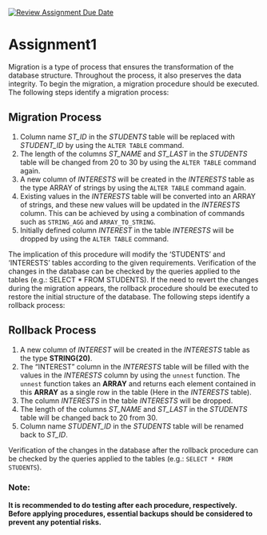 [![Review Assignment Due Date](https://classroom.github.com/assets/deadline-readme-button-24ddc0f5d75046c5622901739e7c5dd533143b0c8e959d652212380cedb1ea36.svg)](https://classroom.github.com/a/JwSLLxUh)
# Assignment1 

Migration is a type of process that ensures the transformation of the database structure. Throughout the process, it also preserves the data integrity. To begin the migration, a migration procedure should be executed. The following steps identify a migration process:

## Migration Process
1.	Column name _ST_ID_ in the _STUDENTS_ table will be replaced with _STUDENT_ID_ by using the `ALTER TABLE` command.
2.	The length of the columns _ST_NAME_ and _ST_LAST_ in the _STUDENTS_ table will be changed from 20 to 30 by using the `ALTER TABLE` command again.
3.	A new column of _INTERESTS_ will be created in the _INTERESTS_ table as the type ARRAY of strings by using the `ALTER TABLE` command again.
4.	Existing values in the _INTERESTS_ table will be converted into an ARRAY of strings, and these new values will be updated in the _INTERESTS_ column. This can be achieved by using a combination of commands such as  `STRING_AGG` and `ARRAY_TO_STRING`.
5.	Initially defined column _INTEREST_ in the table _INTERESTS_ will be dropped by using the `ALTER TABLE` command.

The implication of this procedure will modify the ‘STUDENTS’ and ‘INTERESTS’ tables according to the given requirements. Verification of the changes in the database can be checked by the queries applied to the tables (e.g.: SELECT * FROM STUDENTS). 
If the need to revert the changes during the migration appears, the rollback procedure should be executed to restore the initial structure of the database.  The following steps identify a rollback process:

## Rollback Process
1.	A new column of _INTEREST_ will be created in the _INTERESTS_ table as the type **STRING(20)**.
2.	The “INTEREST” column in the _INTERESTS_ table will be filled with the values in the _INTERESTS_ column by using the `unnest` function. The `unnest` function takes an **ARRAY** and returns each element contained in this **ARRAY** as a single row in the table (Here in the _INTERESTS_ table).
3.	The column _INTERESTS_ in the table _INTERESTS_ will be dropped.
4.	The length of the columns _ST_NAME_ and _ST_LAST_ in the _STUDENTS_ table will be changed back to 20 from 30.
5.	Column name _STUDENT_ID_ in the _STUDENTS_ table will be renamed back to _ST_ID_.

Verification of the changes in the database after the rollback procedure can be checked by the queries applied to the tables 
(e.g.: `SELECT * FROM STUDENTS`).

### Note:
 **It is recommended to do testing after each procedure, respectively. Before applying procedures, essential backups should be considered to prevent any potential risks.**






